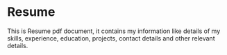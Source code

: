 # Resume
This is Resume pdf document, it contains my information like details of my skills, experience, education, projects, contact details and other relevant details.
